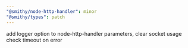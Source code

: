 ```yaml
---
"@smithy/node-http-handler": minor
"@smithy/types": patch
---
```


add logger option to node-http-handler parameters, clear socket usage check timeout on error
